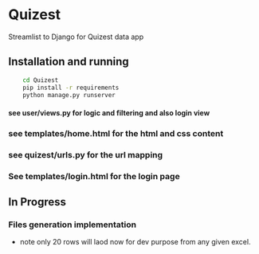 # Quizest

Streamlist to Django for Quizest data app

## Installation and running

```bash
    cd Quizest
    pip install -r requirements
    python manage.py runserver
```

#### see user/views.py for logic and filtering and also login view

### see templates/home.html for the html and css content

### see quizest/urls.py for the url mapping

### See templates/login.html for the login page

## In Progress

### Files generation implementation

* note only 20 rows will laod now for dev purpose from any given excel.
